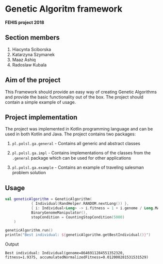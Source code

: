 # Genetic Algoritm framework
**FEHIS project 2018**

## Section members
1. Hiacynta Sciborska
2. Katarzyna Szymanek
3. Maaz Ashiq
4. Radoslaw Kubala

## Aim of the project
This Framework should provide an easy way of creating Genetic Algorithms and provide the basic functionality out of the box. The project should contain a simple example of usage.

## Project implementation
The project was implemented in Kotlin programming language and can be used in both Kotlin and Java. The project contains two packages:

1. ```pl.polsl.ga.general``` - Contains all generic and abstract classes

2. ```pl.polsl.ga.impl``` - Contains implementations of the classes from the ```.general``` package which can be used for other applications

3. ```pl.polsl.ga.example``` - Contains an example of traveling salesman problem solution

## Usage

```kotlin
val geneticAlgorithm = GeneticAlgorithm(
            { Individual(RandHelper.RANDOM.nextLong()) },
            { i: Individual<Long> -> i.fitness = 1 + i.genome / Long.MAX_VALUE.toDouble() },
            BinaryGenomeManipulator(),
            stopCondition = CountingStopCondition(5000)
    )

geneticAlgorithm.run()
println("Best individual: ${geneticAlgorithm.getBestIndividual()}")
```
Output
```
Best individual: Individual(genome=8646911284551352320, fitness=1.9375, accumulatedNormalizedFitness=0.012000281531531529) 
```



